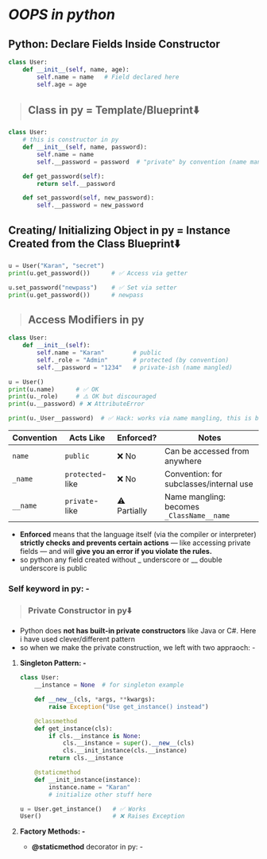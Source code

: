 # **_OOPS in python_**

## **Python: Declare Fields Inside Constructor**

```python
class User:
    def __init__(self, name, age):
        self.name = name   # Field declared here
        self.age = age
```

> ## **Class in py = Template/Blueprint⬇️**

```python
class User:
    # this is constructor in py
    def __init__(self, name, password):
        self.name = name
        self.__password = password  # "private" by convention (name mangling)

    def get_password(self):
        return self.__password

    def set_password(self, new_password):
        self.__password = new_password
```

## **Creating/ Initializing Object in py = Instance Created from the Class Blueprint⬇️**

```python
u = User("Karan", "secret")
print(u.get_password())      # ✅ Access via getter

u.set_password("newpass")    # ✅ Set via setter
print(u.get_password())      # newpass

```

> ## **Access Modifiers in py**

```python
class User:
    def __init__(self):
        self.name = "Karan"        # public
        self._role = "Admin"       # protected (by convention)
        self.__password = "1234"   # private-ish (name mangled)

u = User()
print(u.name)      # ✅ OK
print(u._role)     # ⚠️ OK but discouraged
print(u.__password) # ❌ AttributeError

print(u._User__password)  # ✅ Hack: works via name mangling, this is because python does not enforces the strict checking like java and c#

```

| Convention | Acts Like        | Enforced?    | Notes                                     |
| ---------- | ---------------- | ------------ | ----------------------------------------- |
| `name`     | `public`         | ❌ No        | Can be accessed from anywhere             |
| `_name`    | `protected`-like | ❌ No        | Convention: for subclasses/internal use   |
| `__name`   | `private`-like   | ⚠️ Partially | Name mangling: becomes `_ClassName__name` |

- **Enforced** means that the language itself (via the compiler or interpreter) **strictly checks and prevents certain actions** — like accessing private fields — and will **give you an error if you violate the rules.**
- so python any field created without \_ underscore or \_\_ double underscore is public

### **Self** keyword in py: -

> ### Private Constructor in py⬇️

- Python does **not has built-in private constructors** like Java or C#. Here i have used clever/different pattern
- so when we make the private construction, we left with two appraoch: -

1. **Singleton Pattern: -**

   ```python
   class User:
       __instance = None  # for singleton example

       def __new__(cls, *args, **kwargs):
           raise Exception("Use get_instance() instead")

       @classmethod
       def get_instance(cls):
           if cls.__instance is None:
               cls.__instance = super().__new__(cls)
               cls.__init_instance(cls.__instance)
           return cls.__instance

       @staticmethod
       def __init_instance(instance):
           instance.name = "Karan"
           # initialize other stuff here
   ```

   ```python
   u = User.get_instance()   # ✅ Works
   User()                    # ❌ Raises Exception
   ```

2. **Factory Methods: -**

   - **@staticmethod** decorator in py: -
